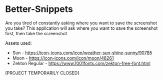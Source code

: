 # Better-Snippets
Are you tired of constantly asking where you want to save the screenshot you take?
This application will ask where you want to save the screenshot first, then take the screenshot

Assets used:
- Sun - https://icon-icons.com/icon/weather-sun-shine-sunny/90785
- Moon - https://icon-icons.com/icon/moon/48261
- Zekton Regular - https://www.1001fonts.com/zekton-free-font.html



[PROJECT TEMPORARILY CLOSED]
